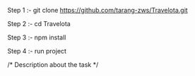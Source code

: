 Step 1 :- git clone https://github.com/tarang-zws/Travelota.git

Step 2 :- cd Travelota

Step 3 :- npm install

Step 4 :- run project

/* Description about the task */

